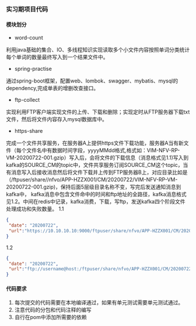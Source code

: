 ### 实习期项目代码

#### 模块划分

- word-count

利用java基础的集合、IO、多线程知识实现读取多个小文件内容按照单词分类统计每个单词的数量最终写入到一个结果文件中。

- spring-practise

通过spring-boot框架，配置web、lombok、swagger、mybatis、mysql的dependency,完成单表的增删改查接口。

- ftp-collect

实现利用FTP客户端实现文件的上传、下载和删除；实现定时从FTP服务器下载txt文件，然后将文件内容存入mysql数据库中。

- https-share

完成一个文件共享服务，在服务器A上提供https文件下载功能，服务器A当有新文件（每个文件名中有数据时间字段，yyyyMMdd格式,格式如：VIM-NFV-RP-VM-20200722-001.gzip）写入后，会将文件的下载信息（消息格式见1.1)写入到kafka的SOURCE_CM的topic中，文件共享服务订阅SOURCE_CM这个topic，当有消息写入后接收消息然后将文件下载并上传到FTP服务器B上，对应目录比如是（/ftpuser/share//nfvo/APP-HZZX001/CM/20200722/VIM-NFV-RP-VM-20200722-001.gzip)，保持后面5层级目录名称不变，写完后发送通知消息到kafka中， kafka消息中包含文件命中的时间和ftp地址的全路径，kafka消息格式见1.2。中间在redis中记录，kafka消费，下载，写ftp，发送kafka四个阶段文件处理成功和失败数量。
1.1

```json
{
 "date": "20200722",
 "url":"https://10.10.10.10:9000/ftpuser/share/nfvo/APP-HZZX001/CM/20200722/VIM-NFV-RP-VM-20200722-001.gzip"
}
```

1.2

```json
{
 "date": "20200722",
 "url":"ftp://username@host:/ftpuser/share/nfvo/APP-HZZX001/CM/20200722/VIM-NFV-RP-VM-20200722-001.gzip"
}
```

#### 代码要求

1. 每次提交的代码需要在本地编译通过，如果有单元测试需要单元测试通过。
2. 注意代码的分包和代码注释的编写
3. 自行在pom中添加所需要的依赖